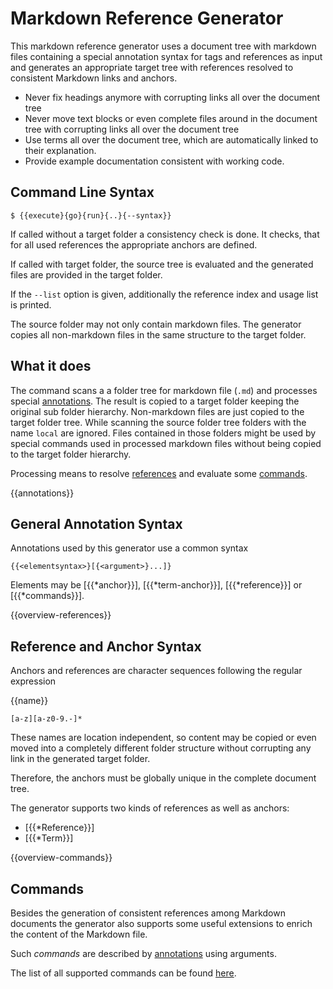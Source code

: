 # Markdown Reference Generator

This markdown reference generator uses
a document tree with markdown files containing
a special annotation syntax for tags and references
as input and generates an appropriate target tree with
references resolved to consistent Markdown links
and anchors.

- Never fix headings anymore with corrupting links all over the document tree
- Never move text blocks or even complete files around in the document tree with corrupting links all over the document tree
- Use terms all over the document tree, which are automatically linked to their explanation.
- Provide example documentation consistent with working code.


## Command Line Syntax

```shell
$ {{execute}{go}{run}{..}{--syntax}}
```

If called without a target folder a consistency check is
done. It checks, that for all used references the appropriate anchors are defined.

If called with target folder, the source tree
is evaluated and the generated files are provided in the target folder.

If the `--list` option is given, additionally the reference index
and usage list is printed.


The source folder may not only contain markdown files. The generator copies all non-markdown files in the same structure to the target folder.

## What it does

The command scans a a folder tree for markdown file (`.md`) and processes special
[annotations]({{annotations}}).
The result is copied to a target folder keeping the original sub folder hierarchy.
Non-markdown files are just copied to the target folder tree.
While scanning the source folder tree folders with the name `local` are ignored.
Files contained in those folders might be used by special commands used in 
processed markdown files without being copied to the target folder hierarchy.

Processing means to resolve [references]({{overview-references}}) and evaluate some
[commands]({{overview-commands}}).

{{annotations}}
## General Annotation Syntax

Annotations used by this generator use a common syntax

```
{{<elementsyntax>}[{<argument>}...]}
```

Elements may be [{{*anchor}}], [{{*term-anchor}}], [{{*reference}}] or [{{*commands}}].


{{overview-references}}
## Reference and Anchor Syntax

Anchors and references are character sequences
following the regular expression

{{name}}

```regexp
[a-z][a-z0-9.-]*
```

These names are location independent, so content
may be copied or even moved into a completely different folder structure without corrupting any link in the generated target folder.

Therefore, the anchors must be globally unique in the
complete document tree.

The generator supports two kinds of references as well as anchors:
- [{{*Reference}}] 
- [{{*Term}}]

{{overview-commands}}
## Commands

Besides the generation of consistent references among Markdown documents
the generator also supports some useful extensions to enrich the content
of the Markdown file.

Such *commands* are described by [annotations]({{annotations}}) using
arguments.

The list of all supported commands can be found [here]({{commands}}).